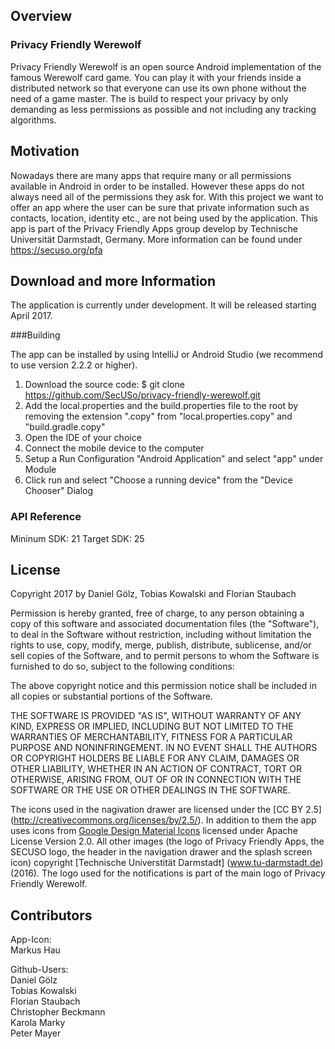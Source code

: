 ## Overview

### Privacy Friendly Werewolf

Privacy Friendly Werewolf is an open source Android implementation of the famous Werewolf card game. You can play it with your friends inside a distributed network so that everyone can use its own phone without the need of a game master. The is build to respect your privacy by only demanding as less permissions as possible and not including any tracking algorithms.


## Motivation

Nowadays there are many apps that require many or all permissions available in Android in order to be installed. However these apps do not always need all of the permissions they ask for. With this project we want to offer an app where the user can be sure that private information such as contacts, location, identity etc., are not being used by the application. This app is part of the Privacy Friendly Apps group develop by Technische Universität Darmstadt, Germany. More information can be found under https://secuso.org/pfa

## Download and more Information

The application is currently under development. It will be released starting April 2017.

###Building

The app can be installed by using IntelliJ or Android Studio (we recommend to use version 2.2.2 or higher).

1. Download the source code: $ git clone https://github.com/SecUSo/privacy-friendly-werewolf.git
2. Add the local.properties and the build.properties file to the root by removing the extension ".copy" from "local.properties.copy" and "build.gradle.copy"
3. Open the IDE of your choice
4. Connect the mobile device to the computer
5. Setup a Run Configuration "Android Application" and select "app" under Module
6. Click run and select "Choose a running device" from the "Device Chooser" Dialog

### API Reference

Mininum SDK: 21
Target SDK: 25

## License

Copyright 2017 by Daniel Gölz, Tobias Kowalski and Florian Staubach

Permission is hereby granted, free of charge, to any person obtaining a copy of this software and associated documentation files (the "Software"), to deal in the Software without restriction, including without limitation the rights to use, copy, modify, merge, publish, distribute, sublicense, and/or sell copies of the Software, and to permit persons to whom the Software is furnished to do so, subject to the following conditions:

The above copyright notice and this permission notice shall be included in all copies or substantial portions of the Software.

THE SOFTWARE IS PROVIDED "AS IS", WITHOUT WARRANTY OF ANY KIND, EXPRESS OR IMPLIED, INCLUDING BUT NOT LIMITED TO THE WARRANTIES OF MERCHANTABILITY, FITNESS FOR A PARTICULAR PURPOSE AND NONINFRINGEMENT. IN NO EVENT SHALL THE AUTHORS OR COPYRIGHT HOLDERS BE LIABLE FOR ANY CLAIM, DAMAGES OR OTHER LIABILITY, WHETHER IN AN ACTION OF CONTRACT, TORT OR OTHERWISE, ARISING FROM, OUT OF OR IN CONNECTION WITH THE SOFTWARE OR THE USE OR OTHER DEALINGS IN THE SOFTWARE.

The icons used in the nagivation drawer are licensed under the [CC BY 2.5] (http://creativecommons.org/licenses/by/2.5/). In addition to them the app uses icons from [Google Design Material Icons](https://design.google.com/icons/index.html) licensed under Apache License Version 2.0. All other images (the logo of Privacy Friendly Apps, the SECUSO logo, the header in the navigation drawer and the splash screen icon) copyright [Technische Universtität Darmstadt] (www.tu-darmstadt.de) (2016). The logo used for the notifications is part of the main logo of Privacy Friendly Werewolf.

## Contributors

App-Icon: <br/>
Markus Hau<br/>

Github-Users: <br/>
Daniel Gölz<br/>
Tobias Kowalski<br/>
Florian Staubach<br/>
Christopher Beckmann<br/>
Karola Marky<br/>
Peter Mayer
